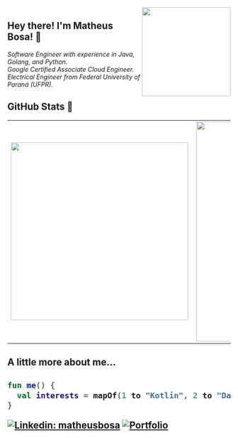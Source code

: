 <img align='right' src="https://introcs.cs.princeton.edu/java/15inout/duke.gif" width="200">
<h2>Hey there! I'm Matheus Bosa! 👋</h2>

<p><em>Software Engineer with experience in Java, Golang, and Python.
<br />
Google Certified Associate Cloud Engineer.
<br />
Electrical Engineer from Federal University of Paraná (UFPR).
</em></p>

<h2>GitHub Stats 👀</h2>

<center>
  <table>
    <tr>
      <td><img width="400px" align="left" src="https://github-readme-stats.vercel.app/api/top-langs/?username=bosamatheus&hide=html&layout=compact&theme=buefy" /></td>
      <td><img width="495px" align="left" src="https://github-readme-stats.vercel.app/api?username=bosamatheus&theme=buefy"/></td>
    </tr>   
  </table>
</center>

<h2>A little more about me...<h2>

```kotlin
fun me() {
  val interests = mapOf(1 to "Kotlin", 2 to "Data Engineering", 3 to "Coffee")
}
```

[![Linkedin: matheusbosa](https://img.shields.io/badge/-matheusbosa-blue?style=flat-square&logo=Linkedin&logoColor=white&link=https://www.linkedin.com/in/matheusbosa/)](https://www.linkedin.com/in/matheusbosa/)
[![Portfolio](https://img.shields.io/github/followers/bosamatheus?label=follow&style=social)](https://bosamatheus.github.io/)
